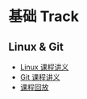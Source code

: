 # 基础 Track


## Linux & Git

- [Linux 课程讲义](/basic/linux&git/Linux) 
- [Git 课程讲义](/basic/linux&git/Git) 
- [课程回放]() 